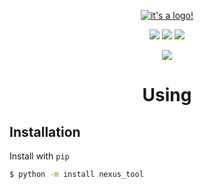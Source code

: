 <p align = "center">
    <a href = "https://t.me/thelittlestoryteller_bot"><img src = "https://i.postimg.cc/Xq68M3Sy/logo-tr-small.png" title = "it's a logo!">
</p>

<p align = "center">
    <a href = "LICENSE"><img src = "https://img.shields.io/badge/License-MIT-081f41?logo=homepage&logoColor=209ed5"></a>
    <a href = "https://www.python.org/downloads/"><img src = "https://img.shields.io/badge/Language-Python_v3.9-081f41?logo=python&logoColor=209ed5"></a>
    <img src = "https://img.shields.io/badge/Version-0.1.1-081f41?logo=v&logoColor=209ed5">
</p>

<p align = "center">
    <a href = "https://t.me/thelittlestoryteller_bot"><img src = "https://readme-typing-svg.herokuapp.com?font=Fira+Code&pause=1000&color=209ed5&center=true&random=false&width=435&lines=Nexus;Simplicity+and+flexibility!"></a>
</p>

<h1 align = "center">Using</h1>
<h2>Installation</h2>

Install with `pip`

```bash
$ python -m install nexus_tool
```
